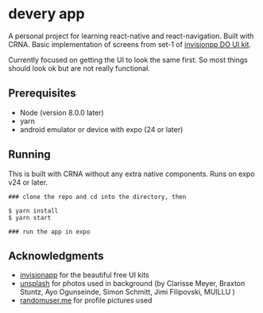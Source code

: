# devery app

A personal project for learning react-native and react-navigation. Built with CRNA.
Basic implementation of screens from set-1 of [invisionpp DO UI kit](https://www.invisionapp.com/do).

Currently focused on getting the UI to look the same first. So most things should look ok but are not really functional.

## Prerequisites
* Node (version 8.0.0 later)
* yarn
* android emulator or device with expo (24 or later)

## Running
This is built with CRNA without any extra native components. Runs on expo v24 or later.
```
### clone the repo and cd into the directory, then

$ yarn install
$ yarn start

### run the app in expo
```

## Acknowledgments
* [invisionapp](https://www.invisionapp.com) for the beautiful free UI kits
* [unsplash](https://unsplash.com) for photos used in background (by Clarisse Meyer, Braxton Stuntz, Ayo Ogunseinde, Simon Schmitt, Jimi Filipovski, MUILLU
)
* [randomuser.me](https://randomuser.me/) for profile pictures used